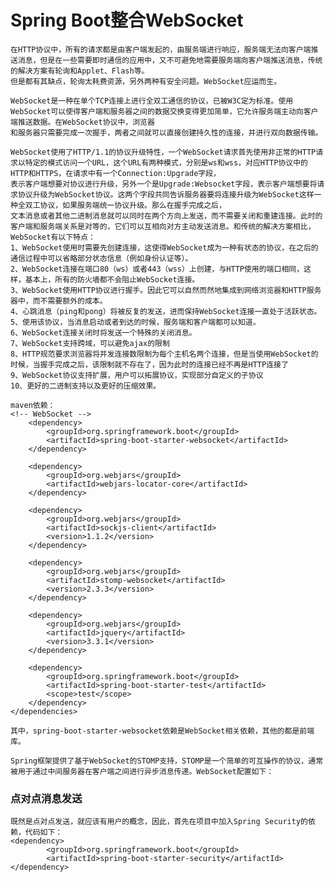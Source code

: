 # Spring Boot整合WebSocket
    在HTTP协议中，所有的请求都是由客户端发起的，由服务端进行响应，服务端无法向客户端推送消息，但是在一些需要即时通信的应用中，又不可避免地需要服务端向客户端推送消息，传统的解决方案有轮询和Applet、Flash等。
    但是都有其缺点，轮询太耗费资源，另外两种有安全问题。WebSocket应运而生。
    
    WebSocket是一种在单个TCP连接上进行全双工通信的协议，已被W3C定为标准。使用WebSocket可以使得客户端和服务器之间的数据交换变得更加简单，它允许服务端主动向客户端推送数据。在WebSocket协议中，浏览器
    和服务器只需要完成一次握手，两者之间就可以直接创建持久性的连接，并进行双向数据传输。
    
    WebSocket使用了HTTP/1.1的协议升级特性，一个WebSocket请求首先使用非正常的HTTP请求以特定的模式访问一个URL，这个URL有两种模式，分别是ws和wss，对应HTTP协议中的HTTP和HTTPS，在请求中有一个Connection:Upgrade字段，
    表示客户端想要对协议进行升级，另外一个是Upgrade:Websocket字段，表示客户端想要将请求协议升级为WebSocket协议。这两个字段共同告诉服务器要将连接升级为WebSocket这样一种全双工协议，如果服务端统一协议升级。那么在握手完成之后，
    文本消息或者其他二进制消息就可以同时在两个方向上发送，而不需要关闭和重建连接。此时的客户端和服务端关系是对等的，它们可以互相向对方主动发送消息。和传统的解决方案相比，WebSocket有以下特点：
    1、WebSocket使用时需要先创建连接，这使得WebSocket成为一种有状态的协议，在之后的通信过程中可以省略部分状态信息（例如身份认证等）。
    2、WebSocket连接在端口80（ws）或者443（wss）上创建，与HTTP使用的端口相同，这样，基本上，所有的防火墙都不会阻止WebSocket连接。
    3、WebSocket使用HTTP协议进行握手。因此它可以自然而然地集成到网络浏览器和HTTP服务器中，而不需要额外的成本。
    4、心跳消息（ping和pong）将被反复的发送，进而保持WebSocket连接一直处于活跃状态。
    5、使用该协议，当消息启动或者到达的时候，服务端和客户端都可以知道。
    6、WebSocket连接关闭时将发送一个特殊的关闭消息。
    7、WebSocket支持跨域，可以避免ajax的限制
    8、HTTP规范要求浏览器将并发连接数限制为每个主机名两个连接，但是当使用WebSocket的时候，当握手完成之后，该限制就不存在了，因为此时的连接已经不再是HTTP连接了
    9、WebSocket协议支持扩展，用户可以拓展协议，实现部分自定义的子协议
    10、更好的二进制支持以及更好的压缩效果。
    
    maven依赖：
    <!-- WebSocket -->
        <dependency>
            <groupId>org.springframework.boot</groupId>
            <artifactId>spring-boot-starter-websocket</artifactId>
        </dependency>

        <dependency>
            <groupId>org.webjars</groupId>
            <artifactId>webjars-locator-core</artifactId>
        </dependency>

        <dependency>
            <groupId>org.webjars</groupId>
            <artifactId>sockjs-client</artifactId>
            <version>1.1.2</version>
        </dependency>

        <dependency>
            <groupId>org.webjars</groupId>
            <artifactId>stomp-websocket</artifactId>
            <version>2.3.3</version>
        </dependency>

        <dependency>
            <groupId>org.webjars</groupId>
            <artifactId>jquery</artifactId>
            <version>3.3.1</version>
        </dependency>

        <dependency>
            <groupId>org.springframework.boot</groupId>
            <artifactId>spring-boot-starter-test</artifactId>
            <scope>test</scope>
        </dependency>
    </dependencies>
    
    其中，spring-boot-starter-websocket依赖是WebSocket相关依赖，其他的都是前端库。
    
    Spring框架提供了基于WebSocket的STOMP支持，STOMP是一个简单的可互操作的协议，通常被用于通过中间服务器在客户端之间进行异步消息传递。WebSocket配置如下：
    

### 点对点消息发送
    既然是点对点发送，就应该有用户的概念，因此，首先在项目中加入Spring Security的依赖，代码如下：
    <dependency>
            <groupId>org.springframework.boot</groupId>
            <artifactId>spring-boot-starter-security</artifactId>
    </dependency>
